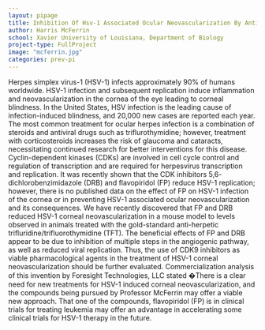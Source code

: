 ```yaml
---
layout: pipage
title: Inhibition Of Hsv-1 Associated Ocular Neovascularization By Antiangiogenic Agents
author: Harris McFerrin
school: Xavier University of Louisiana, Department of Biology
project-type: FullProject
image: "mcferrin.jpg"
categories: prev-pi
---
```


<p>Herpes simplex virus-1 (HSV-1) infects approximately 90% of humans worldwide. HSV-1 infection and subsequent replication induce inflammation and neovascularization in the cornea of the eye leading to corneal blindness. In the United States, HSV infection is the leading cause of infection-induced blindness, and 20,000 new cases are reported each year. The most common treatment for ocular herpes infection is a combination of steroids and antiviral drugs such as triflurothymidine; however, treatment with corticosteroids increases the risk of glaucoma and cataracts, necessitating continued research for better interventions for this disease. Cyclin-dependent kinases (CDKs) are involved in cell cycle control and regulation of transcription and are required for herpesvirus transcription and replication. It was recently shown that the CDK inhibitors 5,6- dichlorobenzimidazole (DRB) and flavopiridol (FP) reduce HSV-1 replication; however, there is no published data on the effect of FP on HSV-1 infection of the cornea or in preventing HSV-1 associated ocular neovascularization and its consequences. We have recently discovered that FP and DRB reduced HSV-1 corneal neovascularization in a mouse model to levels observed in animals treated with the gold-standard anti-herpetic trifluridine/trifluorothymidine (TFT). The beneficial effects of FP and DRB appear to be due to inhibition of multiple steps in the angiogenic pathway, as well as reduced viral replication. Thus, the use of CDK9 inhibitors as viable pharmacological agents in the treatment of HSV-1 corneal neovascularization should be further evaluated. Commercialization analysis of this invention by Foresight Technologies, LLC stated �There is a clear need for new treatments for HSV-1 induced corneal neovascularization, and the compounds being pursued by Professor McFerrin may offer a viable new approach. That one of the compounds, flavopiridol (FP) is in clinical trials for treating leukemia may offer an advantage in accelerating some clinical trials for HSV-1 therapy in the future.
</p>
